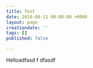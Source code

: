 ```yaml
---
title: Test
date: 2018-08-11 00:00:00 +0000
layout: page
creationdate: ''
tags: []
published: false

---
```

Helloadfasd f dfasdf
